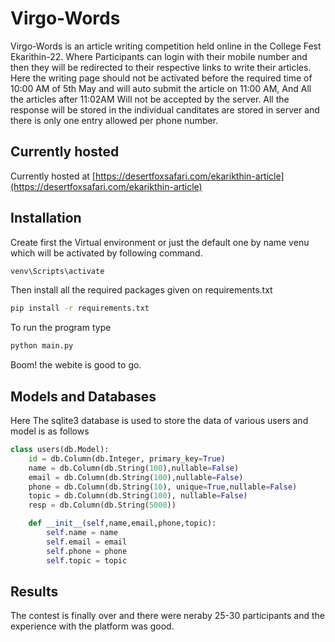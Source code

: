 # Virgo-Words

Virgo-Words is an article writing competition held online in the College Fest Ekarithin-22.
Where Participants can login with their mobile number and then they will be redirected to their respective links to write their articles.
Here the writing page should not be activated before the required time of 10:00 AM of 5th May and will auto submit the article on 11:00 AM,
And All the articles after 11:02AM Will not be accepted by the server.
All the response will be stored in the individual canditates are stored in server and there is only one entry allowed per phone number.

##  Currently hosted
Currently hosted at [https://desertfoxsafari.com/ekarikthin-article](https://desertfoxsafari.com/ekarikthin-article)

## Installation

Create first the Virtual environment or just the default one by name venu which will be activated by following command.
```bash
venv\Scripts\activate
```

Then install all the required packages given on requirements.txt

```bash
pip install -r requirements.txt
```

To run the program type

```bash
python main.py
```
Boom! the webite is good to go.


##  Models and Databases
Here The sqlite3 database is used to store the data of various users and model is as follows

```python
class users(db.Model):
    id = db.Column(db.Integer, primary_key=True)
    name = db.Column(db.String(100),nullable=False)
    email = db.Column(db.String(100),nullable=False)
    phone = db.Column(db.String(10), unique=True,nullable=False)
    topic = db.Column(db.String(100), nullable=False)
    resp = db.Column(db.String(5000))

    def __init__(self,name,email,phone,topic):
        self.name = name
        self.email = email
        self.phone = phone
        self.topic = topic
```

##  Results
The contest is finally over and there were neraby 25-30 participants and the experience with the platform was good.

